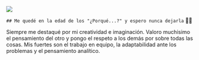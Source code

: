 <img src="https://res.cloudinary.com/maurodavid/image/upload/v1665554699/Redes%20personales/Sin_t%C3%ADtulo-1_rtmwbi.png"/>

`## Me quedé en la edad de los "¿Porqué...?" y espero nunca dejarla` 🚀🚀

Siempre me destaqué por mi creatividad e imaginación. Valoro muchisimo el pensamiento del otro y pongo el respeto a los demás por sobre todas las cosas. Mis fuertes son el trabajo en equipo, la adaptabilidad ante los problemas y el pensamiento analítico.
